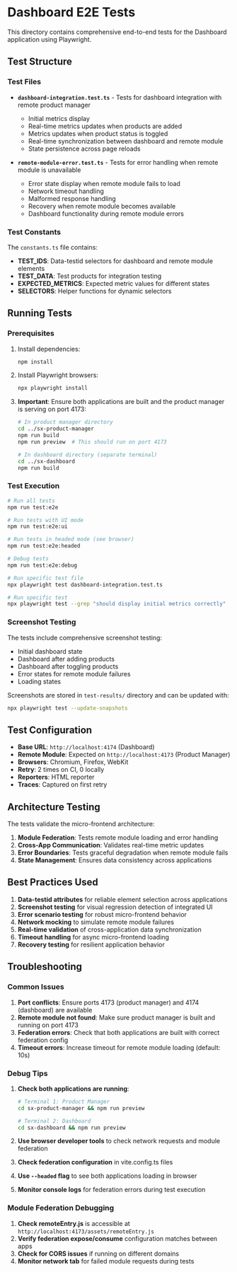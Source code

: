 # Dashboard E2E Tests

This directory contains comprehensive end-to-end tests for the Dashboard application using Playwright.

## Test Structure

### Test Files

- **`dashboard-integration.test.ts`** - Tests for dashboard integration with remote product manager
  - Initial metrics display
  - Real-time metrics updates when products are added
  - Metrics updates when product status is toggled
  - Real-time synchronization between dashboard and remote module
  - State persistence across page reloads

- **`remote-module-error.test.ts`** - Tests for error handling when remote module is unavailable
  - Error state display when remote module fails to load
  - Network timeout handling
  - Malformed response handling
  - Recovery when remote module becomes available
  - Dashboard functionality during remote module errors

### Test Constants

The `constants.ts` file contains:
- **TEST_IDS**: Data-testid selectors for dashboard and remote module elements
- **TEST_DATA**: Test products for integration testing
- **EXPECTED_METRICS**: Expected metric values for different states
- **SELECTORS**: Helper functions for dynamic selectors

## Running Tests

### Prerequisites

1. Install dependencies:
   ```bash
   npm install
   ```

2. Install Playwright browsers:
   ```bash
   npx playwright install
   ```

3. **Important**: Ensure both applications are built and the product manager is serving on port 4173:
   ```bash
   # In product manager directory
   cd ../sx-product-manager
   npm run build
   npm run preview  # This should run on port 4173
   
   # In dashboard directory (separate terminal)
   cd ../sx-dashboard
   npm run build
   ```

### Test Execution

```bash
# Run all tests
npm run test:e2e

# Run tests with UI mode
npm run test:e2e:ui

# Run tests in headed mode (see browser)
npm run test:e2e:headed

# Debug tests
npm run test:e2e:debug

# Run specific test file
npx playwright test dashboard-integration.test.ts

# Run specific test
npx playwright test --grep "should display initial metrics correctly"
```

### Screenshot Testing

The tests include comprehensive screenshot testing:
- Initial dashboard state
- Dashboard after adding products
- Dashboard after toggling products
- Error states for remote module failures
- Loading states

Screenshots are stored in `test-results/` directory and can be updated with:
```bash
npx playwright test --update-snapshots
```

## Test Configuration

- **Base URL**: `http://localhost:4174` (Dashboard)
- **Remote Module**: Expected on `http://localhost:4173` (Product Manager)
- **Browsers**: Chromium, Firefox, WebKit
- **Retry**: 2 times on CI, 0 locally
- **Reporters**: HTML reporter
- **Traces**: Captured on first retry

## Architecture Testing

The tests validate the micro-frontend architecture:

1. **Module Federation**: Tests remote module loading and error handling
2. **Cross-App Communication**: Validates real-time metric updates
3. **Error Boundaries**: Tests graceful degradation when remote module fails
4. **State Management**: Ensures data consistency across applications

## Best Practices Used

1. **Data-testid attributes** for reliable element selection across applications
2. **Screenshot testing** for visual regression detection of integrated UI
3. **Error scenario testing** for robust micro-frontend behavior
4. **Network mocking** to simulate remote module failures
5. **Real-time validation** of cross-application data synchronization
6. **Timeout handling** for async micro-frontend loading
7. **Recovery testing** for resilient application behavior

## Troubleshooting

### Common Issues

1. **Port conflicts**: Ensure ports 4173 (product manager) and 4174 (dashboard) are available
2. **Remote module not found**: Make sure product manager is built and running on port 4173
3. **Federation errors**: Check that both applications are built with correct federation config
4. **Timeout errors**: Increase timeout for remote module loading (default: 10s)

### Debug Tips

1. **Check both applications are running**:
   ```bash
   # Terminal 1: Product Manager
   cd sx-product-manager && npm run preview
   
   # Terminal 2: Dashboard  
   cd sx-dashboard && npm run preview
   ```

2. **Use browser developer tools** to check network requests and module federation
3. **Check federation configuration** in vite.config.ts files
4. **Use `--headed` flag** to see both applications loading in browser
5. **Monitor console logs** for federation errors during test execution

### Module Federation Debugging

1. **Check remoteEntry.js** is accessible at `http://localhost:4173/assets/remoteEntry.js`
2. **Verify federation expose/consume** configuration matches between apps
3. **Check for CORS issues** if running on different domains
4. **Monitor network tab** for failed module requests during tests
